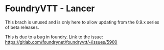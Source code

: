 # FoundryVTT - Lancer
This brach is unused and is only here to allow updating from the 0.9.x series of beta releases.

This is due to a bug in foundry. Link to the issue: https://gitlab.com/foundrynet/foundryvtt/-/issues/5900
